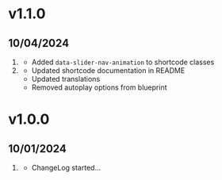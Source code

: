
# v1.1.0
## 10/04/2024

1. [](#new)
   * Added `data-slider-nav-animation` to shortcode classes
2. [](#improved)
   * Updated shortcode documentation in README
   * Updated translations
   * Removed autoplay options from blueprint
   
# v1.0.0
## 10/01/2024

1. [](#new)
   * ChangeLog started...
